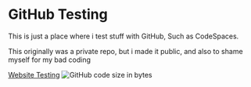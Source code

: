# GitHub Testing

This is just a place where i test stuff with GitHub, Such as CodeSpaces.

This originally was a private repo, but i made it public, and also to shame myself for my bad coding

[Website Testing](https://dotzsimplicity.github.io/test/)
![GitHub code size in bytes](https://img.shields.io/github/languages/code-size/dotzsimplicity/test?color=i&label=All%20Code&style=for-the-badge)
